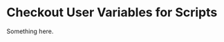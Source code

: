 [title]: # (Checkout User Variables for Scripts)
[tags]: # (XXX)
[priority]: # (3275)
# Checkout User Variables for Scripts
Something here.
